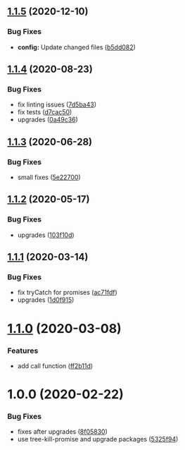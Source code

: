 ## [1.1.5](https://github.com/dword-design/functions/compare/v1.1.4...v1.1.5) (2020-12-10)


### Bug Fixes

* **config:** Update changed files ([b5dd082](https://github.com/dword-design/functions/commit/b5dd0829522427277b0ec566d54c684a638849eb))

## [1.1.4](https://github.com/dword-design/functions/compare/v1.1.3...v1.1.4) (2020-08-23)


### Bug Fixes

* fix linting issues ([7d5ba43](https://github.com/dword-design/functions/commit/7d5ba43a3dc0614d9f2ea1eb3900fce90148f52e))
* fix tests ([d7cac50](https://github.com/dword-design/functions/commit/d7cac50f85866a63c5afea8cf5826f054e2d107d))
* upgrades ([0a49c36](https://github.com/dword-design/functions/commit/0a49c3630ee5595f2a491f37febc421a73bfb027))

## [1.1.3](https://github.com/dword-design/functions/compare/v1.1.2...v1.1.3) (2020-06-28)


### Bug Fixes

* small fixes ([5e22700](https://github.com/dword-design/functions/commit/5e22700db4c409d4f7a2dcf80ef4b9b3bc464e64))

## [1.1.2](https://github.com/dword-design/functions/compare/v1.1.1...v1.1.2) (2020-05-17)


### Bug Fixes

* upgrades ([103f10d](https://github.com/dword-design/functions/commit/103f10d2d0de409392f3f7da32b73245a8870baf))

## [1.1.1](https://github.com/dword-design/functions/compare/v1.1.0...v1.1.1) (2020-03-14)


### Bug Fixes

* fix tryCatch for promises ([ac71fdf](https://github.com/dword-design/functions/commit/ac71fdf19af9a17f2df0324b185437d2bc46d2cf))
* upgrades ([1d0f915](https://github.com/dword-design/functions/commit/1d0f91546cde07ba070f3b4e47862afb7b0ce8da))

# [1.1.0](https://github.com/dword-design/functions/compare/v1.0.0...v1.1.0) (2020-03-08)


### Features

* add call function ([ff2b11d](https://github.com/dword-design/functions/commit/ff2b11d96dd222fc73edb05fbab5e72bdbfeeeb8))

# 1.0.0 (2020-02-22)


### Bug Fixes

* fixes after upgrades ([8f05830](https://github.com/dword-design/functions/commit/8f05830dde94c35ca4d3c89cedb636a7859ff84d))
* use tree-kill-promise and upgrade packages ([5325f94](https://github.com/dword-design/functions/commit/5325f94300202b670e82fd45b48dce9434c8c29f))
